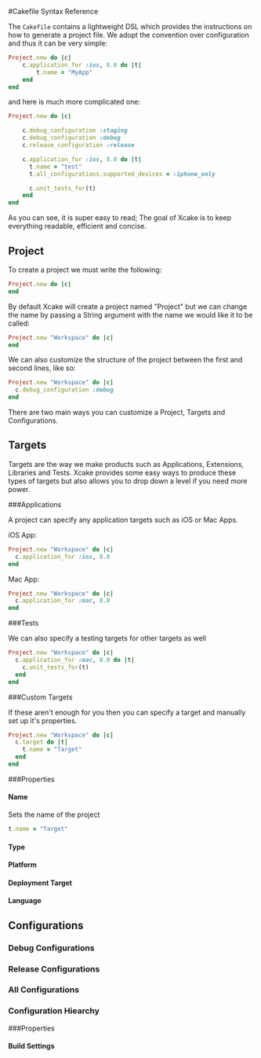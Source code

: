 <!-- TODO: Maybe split into files ? -->
#Cakefile Syntax Reference

The `Cakefile` contains a lightweight DSL which provides the instructions on how to generate
a project file. We adopt the convention over configuration and thus it can be very simple:

```ruby
Project.new do |c|
    c.application_for :ios, 8.0 do |t|
        t.name = "MyApp"
    end
end
```

and here is much more complicated one:

```ruby
Project.new do |c|

    c.debug_configuration :staging
    c.debug_configuration :debug
    c.release_configuration :release

    c.application_for :ios, 8.0 do |t|
      t.name = "test"
      t.all_configurations.supported_devices = :iphone_only

      c.unit_tests_for(t)
    end
end
```

As you can see, it is super easy to read; The goal of Xcake is to keep everything
readable, efficient and concise.

## Project

To create a project we must write the following:

```ruby
Project.new do |c|
end
```
By default Xcake will create a project named "Project" but we can change the name
by passing a String argument with the name we would like it to be called:

```ruby
Project.new "Workspace" do |c|
end
```
We can also customize the structure of the project between the first and second lines, like so:

```ruby
Project.new "Workspace" do |c|
  c.debug_configuration :debug
end
```
There are two main ways you can customize a Project, Targets and Configurations.

## Targets

Targets are the way we make products such as Applications, Extensions, Libraries and Tests.
Xcake provides some easy ways to produce these types of targets but also
allows you to drop down a level if you need more power.

###Applications

A project can specify any application targets such as iOS or Mac Apps.

iOS App:

```ruby
Project.new "Workspace" do |c|
  c.application_for :ios, 8.0
end
```

Mac App:

```ruby
Project.new "Workspace" do |c|
  c.application_for :mac, 8.0
end
```

###Tests

We can also specify a testing targets for other targets as well

```ruby
Project.new "Workspace" do |c|
  c.application_for :mac, 8.0 do |t|
    c.unit_tests_for(t)
  end
end
```

###Custom Targets

If these aren't enough for you then you can specify a target
and manually set up it's properties.

```ruby
Project.new "Workspace" do |c|
  c.target do |t|
    t.name = "Target"
  end
end
```

###Properties

#### Name

Sets the name of the project

```ruby
t.name = "Target"
```

#### Type

#### Platform

#### Deployment Target

#### Language

## Configurations

### Debug Configurations

### Release Configurations

### All Configurations

### Configuration Hiearchy

###Properties

#### Build Settings
